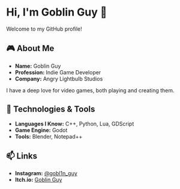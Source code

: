 # Hi, I'm Goblin Guy 👋

Welcome to my GitHub profile!

## 🎮 About Me

- **Name:** Goblin Guy
- **Profession:** Indie Game Developer
- **Company:** Angry Lightbulb Studios

I have a deep love for video games, both playing and creating them.

## 🔧 Technologies & Tools

- **Languages I Know:** C++, Python, Lua, GDScript
- **Game Engine:** Godot
- **Tools:** Blender, Notepad++

## 📫 Links

- **Instagram:** [@gobl1n_guy](https://www.instagram.com/gobl1n_guy/)
- **Itch.io:** [Goblin Guy](https://th4t-1g0bl1n.itch.io/)


